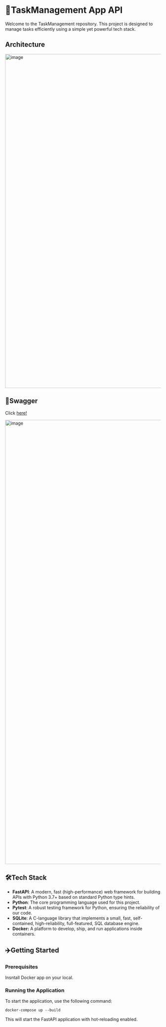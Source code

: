 # 🚀TaskManagement App API

Welcome to the TaskManagement repository. This project is designed to manage tasks efficiently using a simple yet powerful tech stack.


## Architecture
<img width="1080" alt="image" src="https://github.com/yutounun/TaskManagementBackend/assets/96335290/4db64e7c-b5bd-4b28-8f1b-e4182ad89843">

## 📝Swagger
Click [here!](https://p3xufwps3c.ap-northeast-1.awsapprunner.com/docs#)

<img width="1436" alt="image" src="https://github.com/yutounun/TaskManagementAPI/assets/96335290/baae5eda-44aa-4b97-a1a0-815aafc88e2b">






## 🛠Tech Stack
- **FastAPI**: A modern, fast (high-performance) web framework for building APIs with Python 3.7+ based on standard Python type hints.
- **Python**: The core programming language used for this project.
- **Pytest**: A robust testing framework for Python, ensuring the reliability of our code.
- **SQLite**: A C-language library that implements a small, fast, self-contained, high-reliability, full-featured, SQL database engine.
- **Docker:** A platform to develop, ship, and run applications inside containers.

## ✈️Getting Started

### Prerequisites
Insntall Docker app on your local.

### Running the Application
To start the application, use the following command:
```
docker-compose up --build
```
This will start the FastAPI application with hot-reloading enabled.
